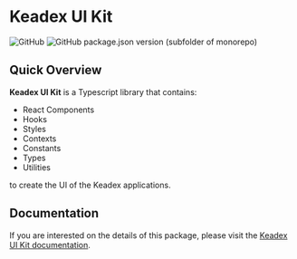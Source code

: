 # Keadex UI Kit

![GitHub](https://img.shields.io/github/license/keadex/keadex)
![GitHub package.json version (subfolder of monorepo)](https://img.shields.io/github/package-json/v/keadex/keadex?filename=libs%2Fkeadex-ui-kit%2Fpackage.json)

## Quick Overview

**Keadex UI Kit** is a Typescript library that contains:

- React Components
- Hooks
- Styles
- Contexts
- Constants
- Types
- Utilities

to create the UI of the Keadex applications.

## Documentation

If you are interested on the details of this package, please visit the [Keadex UI Kit documentation](TODO).
